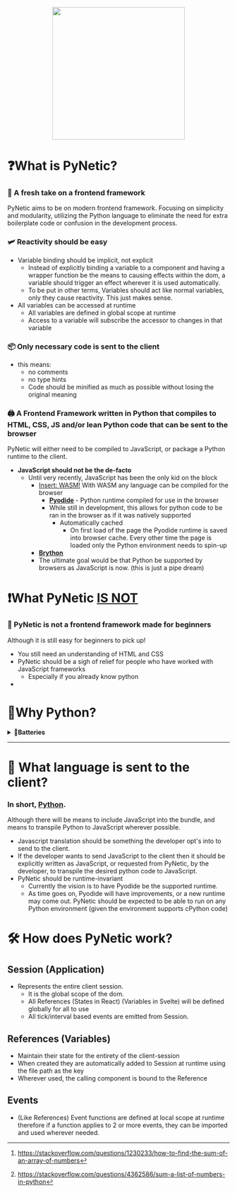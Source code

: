 <p align="center">
  <a href="https://github.com/Jabbey92/PyNetic">
    <img height="300" src="assets/icon.svg">
  </a>
</p>

# ❓What is PyNetic?

### 🍃 A fresh take on a frontend framework

PyNetic aims to be on modern frontend framework. Focusing on simplicity and modularity, utilizing the Python language to eliminate the need for extra boilerplate code or confusion in the development process.

### 🛩️ Reactivity should be easy

- Variable binding should be implicit, not explicit
  - Instead of explicitly binding a variable to a component and having a wrapper function be the means to causing effects within the dom, a variable should trigger an effect wherever it is used automatically.
  - To be put in other terms, Variables should act like normal variables, only they cause reactivity. This just makes sense.
- All variables can be accessed at runtime
  - All variables are defined in global scope at runtime
  - Access to a variable will subscribe the accessor to changes in that variable

### 📦 Only necessary code is sent to the client

- this means:
  - no comments
  - no type hints
  - Code should be minified as much as possible without losing the original meaning

### 🖨️ A Frontend Framework written in Python that compiles to HTML, CSS, JS and/or lean Python code that can be sent to the browser

PyNetic will either need to be compiled to JavaScript, or package a Python runtime to the client.

- <b>JavaScript should not be the de-facto</b>
  - Until very recently, JavaScript has been the only kid on the block
    - <ins>Insert: WASM!</ins> With WASM any language can be compiled for the browser
      - <ins>**[Pyodide](https://pyodide.org/en/stable/)**</ins> - Python runtime compiled for use in the browser
      - While still in development, this allows for python code to be ran in the browser as if it was natively supported
        - Automatically cached
          - On first load of the page the Pyodide runtime is saved into browser cache. Every other time the page is loaded only the Python environment needs to spin-up
    - <ins>**[Brython]()**</ins>
    - The ultimate goal would be that Python be supported by browsers as JavaScript is now. (this is just a pipe dream)

# ❗What PyNetic <ins>IS NOT</ins>

### 🍼 PyNetic is not a frontend framework made for beginners

Although it is still easy for beginners to pick up!

- You still need an understanding of HTML and CSS
- PyNetic should be a sigh of relief for people who have worked with JavaScript frameworks
  - Especially if you already know python
-

# 🤷Why Python?

<details>
<summary>
🔋<b>Batteries</b>
</summary>

Javascript is a great tool, but it is not _"batteries-included"_.

_Batteries being standard functions or implementations of common functions that are already built into the language itself_

<ins>Consider the following:</ins>

> You have an iterable or array of numbers that you want to get the sum of:

### Summing in JavaScript,

You would need to implement this yourself.
Starting off, just a search for "js sum array" in the browser gives many different implementations of this.
The top rated answer (at the time of writing this) looks as follows:

```js
const sum = nums.reduce((partialSum, a) => partialSum + a, 0);
```

<sup>Reference [^1]</sup>

This can cause confusion, as one frameworks or one developer's way of summing an array can easily be
completely different from another's.

### Summing in Python,

This functionality is already builtin to the language as part of the standard library.
Therefore, the code for producing the sum of an array (`list` in python) is already done for you.
There is no need to lookup how something as trivial as a sum of an array is performed because it's already
documented in the python documentation and will always produce the same output

```py
sum(nums)
```

<sup>Reference [^2]</sup>

This means you as the developer do not need to send to the client your code to the client
because it's already done for you.

</details>

---

# 🔀 What language is sent to the client?

### In short, <ins>Python</ins>.

Although there will be means to include JavaScript into the bundle, and means to transpile Python to JavaScript wherever possible.

- Javascript translation should be something the developer opt's into to send to the client.
- If the developer wants to send JavaScript to the client then it should be explicitly written as JavaScript, or requested from PyNetic, by the developer, to transpile the desired python code to JavaScript.
- PyNetic should be runtime-invariant
  - Currently the vision is to have Pyodide be the supported runtime.
  - As time goes on, Pyodide will have improvements, or a new runtime may come out. PyNetic should be expected to be able to run on any Python environment (given the environment supports cPython code)

# 🛠️ ️How does PyNetic work?

## Session (Application)

- Represents the entire client session.
  - It is the global scope of the dom.
  - All References (States in React) (Variables in Svelte) will be defined globally for all to use
  - All tick/interval based events are emitted from Session.

## References (Variables)

- Maintain their state for the entirety of the client-session
- When created they are automatically added to Session at runtime
  using the file path as the key
- Wherever used, the calling component is bound to the Reference

## Events

- (Like References) Event functions are defined at local scope at runtime therefore if a function applies to 2 or more events, they can be imported and used wherever needed.

[^1]: https://stackoverflow.com/questions/1230233/how-to-find-the-sum-of-an-array-of-numbers

[^2]: https://stackoverflow.com/questions/4362586/sum-a-list-of-numbers-in-python
